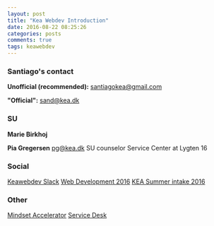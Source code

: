 ```yaml
---
layout: post
title: "Kea Webdev Introduction"
date: 2016-08-22 08:25:26
categories: posts
comments: true
tags: keawebdev  
---
```

### Santiago's contact

**Unofficial (recommended):**
  santiagokea@gmail.com

**"Official":**
  sand@kea.dk

### SU

**Marie Birkhoj**

**Pia Gregersen**
  pg@kea.dk
  SU counselor
  Service Center at Lygten 16

### Social 

[Keawebdev Slack](https://keawebdev.slack.com/)
[Web Development 2016](https://www.facebook.com/groups/215100098887982/)
[KEA Summer intake 2016](https://www.facebook.com/groups/keasummerintake16/)

### Other
[Mindset Accelerator](http://www.mindsetaccelerator.dk/)
[Service Desk](http://it.kea.dk/dansk/)